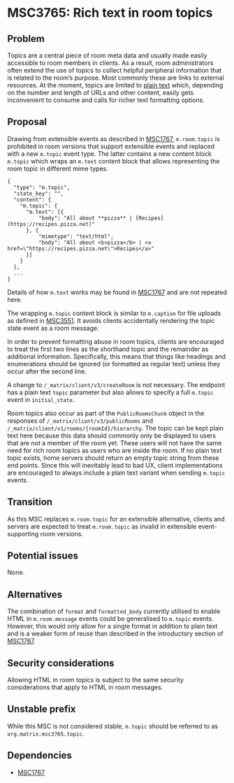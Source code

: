 # MSC3765: Rich text in room topics

## Problem

Topics are a central piece of room meta data and usually made easily
accessible to room members in clients. As a result, room administrators
often extend the use of topics to collect helpful peripheral information
that is related to the room’s purpose. Most commonly these are links to
external resources. At the moment, topics are limited to [plain text]
which, depending on the number and length of URLs and other content,
easily gets inconvenient to consume and calls for richer text formatting
options.

## Proposal

Drawing from extensible events as described in [MSC1767], `m.room.topic`
is prohibited in room versions that support extensible events and replaced
with a new `m.topic` event type. The latter contains a new content block
`m.topic` which wraps an `m.text` content block that allows representing
the room topic in different mime types.

``` json5
{
  "type": "m.topic",
  "state_key": "",
  "content": {
    "m.topic": {
      "m.text": [{
          "body": "All about **pizza** | [Recipes](https://recipes.pizza.net)"
      }, {
          "mimetype": "text/html",
          "body": "All about <b>pizza</b> | <a href=\"https://recipes.pizza.net\">Recipes</a>"
      }]
    }
  },
  ...
}
```

Details of how `m.text` works may be found in [MSC1767] and are not
repeated here.

The wrapping `m.topic` content block is similar to `m.caption` for file
uploads as defined in [MSC3551]. It avoids clients accidentally rendering
the topic state event as a room message.

In order to prevent formatting abuse in room topics, clients are
encouraged to treat the first two lines as the shorthand topic and the
remainder as additional information. Specifically, this means that
things like headings and enumerations should be ignored (or formatted
as regular text) unless they occur after the second line.

A change to `/_matrix/client/v3/createRoom` is not necessary. The
endpoint has a plain text `topic` parameter but also allows to specify a
full `m.topic` event in `initial_state`.

Room topics also occur as part of the `PublicRoomsChunk` object in the
responses of `/_matrix/client/v3/publicRooms` and
`/_matrix/client/v1/rooms/{roomId}/hierarchy`. The topic can be kept
plain text here because this data should commonly only be displayed to
users that are *not* a member of the room yet. These users will not have
the same need for rich room topics as users who are inside the room. If
no plain text topic exists, home servers should return an empty topic
string from these end points. Since this will inevitably lead to bad UX,
client implementations are encouraged to always include a plain text
variant when sending `m.topic` events.

## Transition

As this MSC replaces `m.room.topic` for an extensible alternative,
clients and servers are expected to treat `m.room.topic` as invalid in
extensible event-supporting room versions.

## Potential issues

None.

## Alternatives

The combination of `format` and `formatted_body` currently utilised to
enable HTML in `m.room.message` events could be generalised to
`m.topic` events. However, this would only allow for a single
format in addition to plain text and is a weaker form of reuse than
described in the introductory section of [MSC1767].

## Security considerations

Allowing HTML in room topics is subject to the same security
considerations that apply to HTML in room messages.

## Unstable prefix

While this MSC is not considered stable, `m.topic` should be referred to
as `org.matrix.msc3765.topic`.

## Dependencies

- [MSC1767]

  [plain text]: https://spec.matrix.org/v1.2/client-server-api/#mroomtopic
  [MSC1767]: https://github.com/matrix-org/matrix-spec-proposals/pull/1767
  [MSC3551]: https://github.com/matrix-org/matrix-spec-proposals/pull/3551
  [`/rooms/{roomId}/upgrade`]: https://spec.matrix.org/v1.5/client-server-api/#post_matrixclientv3roomsroomidupgrade
